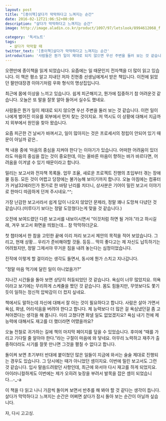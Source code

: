 ```yaml
---
layout: post
title: "[종이책]살다가 막막하다고 느껴지는 순간"
date: 2016-02-12T21:06:52+00:00
description: "살다가 막막하다고 느껴지는 순간"
image: http://image.aladin.co.kr/product/1097/97/letslook/8994612068_f.jpg

category: '독서노트'  
tags: 
  - 살다가 막막할 때
twitter_text: '[종이책]살다가 막막하다고 느껴지는 순간'
introduction: '사람들은 뭔가 일이 제대로 되지 않으면 우선 주변을 둘러 보는 것 같습니다. 이런 일이 나에게 벌어진 이유를 외부에서 먼저 찾는 것이지요. 저 역시도 이 상황에 대해서 지금까지 외부에서 원인을 찾아 왔습니다. '
---
```


오랜만에 종이책을 읽게 되었습니다. 요즘에는 일 때문인지 전자책을 더 많이 읽고 있습니다. 이 책은 평소 알고 지내던 저자 진현종 선생님에게서 받은 책입니다. 이전에 읽었던 팔만대장경 이야기처럼 우화 형식의 명상집입니다.

최근에 몸에 이상을 느끼고 있습니다. 쉽게 피곤해지고, 뭔가에 집중하기 참 어려운것 같습니다. 오늘은 또 말을 잘못 알아 들어서 실수도 했네요. 

사람들은 뭔가 일이 제대로 되지 않으면 우선 주변을 둘러 보는 것 같습니다. 이런 일이 나에게 벌어진 이유를 외부에서 먼저 찾는 것이지요. 저 역시도 이 상황에 대해서 지금까지 외부에서 원인을 찾아 왔습니다. 

요즘 피곤한 건 날씨가 바껴서고, 일이 많아지는 것은 프로세서의 정립이 안되어 있기 때문이 아닐까 같은..
   
책 내용 중에 &#8216;마음의 중심을 지켜야 한다&#8217;는 이야기가 있습니다. 어떠한 어려움이 있더라도 마음의 중심을 잡는 것이 중요한데, 이는 올바른 마음이 향하는 바가 바르다면, 어려움을 이겨낼 수 있기 때문이라고 합니다. 

밀리는 보고서와 전자책 목록들. 업무 조율, 새로운 프로젝트 진행의 초입부터 겪는 장애물 등등. 모든 것이 어렵고 당장에는 불가능해 보이기까지 합니다. 오늘 아침에는 컴퓨터가 커널32에러인가 뭔가로 한 바탕 난리를 치더니, 상사분은 기어이 밀린 보고서 이야기로 한마디 따끔하게 던져 주시네요.^^;

가장 난감한 보고서라서 쉽게 답이 나오지 않았던 문제라, 정말 꽤나 도망쳐 다녔던 것 같습니다.(미루다기 보다는 정말 도망쳤다는게 맞을 것 같습니다.)
   
오전에 보여드렸던 다른 보고서를 내보이시면서 &#8220;이것처럼 하면 될 거야.&#8221;라고 하시길래, 겨우 보고서 화면을 띄웠는데&#8230; 참 막막하더군요. 

첫 챕터에서 한 참을 고민한 끝에 이리 저리 보고서 제안의 목적을 적어 보았습니다. 그리고, 현재 상황&#8230; 우리가 준비해야할 것들. 등등&#8230; 딱히 좋다고는 제 자신도 납득하기는 어려웠지만, 정말 그제서야 무거운 짐을 내려 놓는다는 심정이었습니다.

진작에 이렇게 할 걸이라는 생각도 들면서, 동시에 뭔가 스치고 지나갑니다.

&#8220;정말 마음 먹기에 달린 일이 아니었을가?&#8221;

지나간 시간들을 돌아 보면 상당히 허둥되었던 것 같습니다. 욕심이 너무 많았지요. 의욕이라고 보기에는 무리하게 스케쥴을 짰던 것 같습니다. 몸도 힘들지만, 무엇보다도 쫓기듯이 일하는 정신적 압박감이 더 컸지 싶네요. 

책에서도 말하는데 자신에 대해서 잘 아는 것이 필요하다고 합니다. 사람은 살아 가면서 욕심, 화냄, 어리석음을 버려야 한다고 합니다. 제 능력보다 더 많은 걸 욕심냈던걸 좀 고쳐야겠다는 생각을 해 봅니다. 미리 고쳤다면 화낼 일도 없었겠지요? 욕심 내기 전에 제 능력에 대해서도 재고를 더 했더라면 어땠을까요? 

오늘 전철로 귀가하는 길에 책의 마지막 페이지를 덮을 수 있었습니다. 후미에 &#8220;때를 가리고 기다릴 줄 알아야 한다.&#8221;라는 구절이 마음에 와 닿네요. 아무리 노력하고 재주가 출중하더라도 시기를 잘못 만나면 그것을 펼칠 수 없다고 합니다.

돌이켜 보면 초기부터 반대에 붙이쳤던 많은 일들이 지금에 와서는 술술 제대로 진행되는 경우도 있습니다. 그 당시에는 때가 아니었던 셈이지요. 이번에 밀린 보고서도 그런 것 같습니다. 입사 말씀드려왔던 사항인데, 최근에 와서야 다시 재고를 하게 되었지요. 아이러니컬하게도 이번에는 제가 오히려 늦장을 부려서 발목을 잡은 셈이 되었습니다&#8230;-_-a

이 책을 다 읽고 나니 가끔씩 돌이켜 보면서 반추를 해 봐야 할 것 같다는 생각이 듭니다. 살다가 막막하다고 느껴지는 순간은 어쩌면 살다가 잠시 돌아 보는 순간이 아닐까 싶습니다.

자, 다시 고고싱.